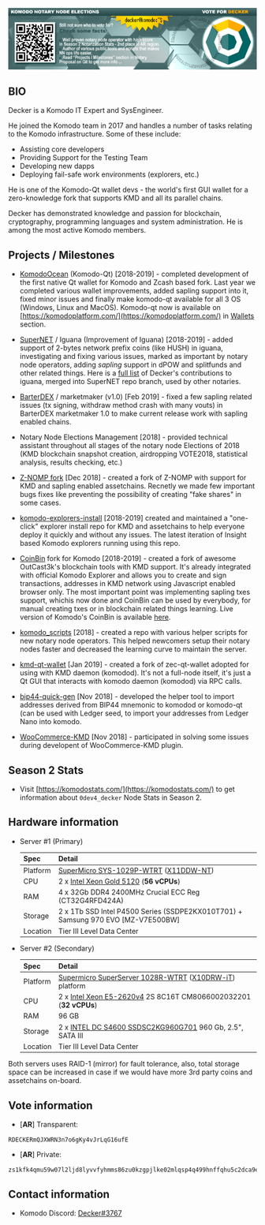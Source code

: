 ![decker-banner-01.jpg](./decker-banner-01.jpg)

## BIO ##

Decker is a Komodo IT Expert and SysEngineer.

He joined the Komodo team in 2017 and handles a number of tasks relating to the Komodo infrastructure. Some of these include:

- Assisting core developers
- Providing Support for the Testing Team
- Developing new dapps
- Deploying fail-safe work environments (explorers, etc.)

He is one of the Komodo-Qt wallet devs - the world's first GUI wallet for a zero-knowledge fork that supports KMD and all its parallel chains. 

Decker has demonstrated knowledge and passion for blockchain, cryptography, programming languages and system administration. He is among the most active Komodo members. 

## Projects / Milestones ###

- [KomodoOcean](https://github.com/KomodoPlatform/KomodoOcean) (Komodo-Qt) [2018-2019] - completed development of the first native Qt wallet for Komodo and Zcash based fork. Last year we completed various wallet improvements, added sapling support into it, fixed minor issues and finally make komodo-qt available for all 3 OS (Windows, Linux and MacOS). Komodo-qt now is available on [https://komodoplatform.com/](https://komodoplatform.com/) in [Wallets](https://komodoplatform.com/komodo-wallets/) section.

- [SuperNET](https://github.com/jl777/SuperNET) / Iguana (Improvement of Iguana) [2018-2019] - added support of 2-bytes network prefix coins (like HUSH) in iguana, investigating and fixing various issues, marked as important by notary node operators, adding *sapling* support in dPOW and splitfunds and other related things. Here is a [full list](https://github.com/jl777/SuperNET/commits?author=DeckerSU) of Decker's contributions to iguana, merged into SuperNET repo branch, used by other notaries.

- [BarterDEX](https://github.com/KomodoPlatform/BarterDEX) / marketmaker (v1.0) [Feb 2019] - fixed a few sapling related issues (tx signing, withdraw method crash with many vouts) in BarterDEX marketmaker 1.0 to make current release work with sapling enabled chains.

- Notary Node Elections Management [2018] - provided technical assistant throughout all stages of the notary node Elections of 2018 (KMD blockchain snapshot creation, airdropping VOTE2018, statistical analysis, results checking, etc.) 

- [Z-NOMP fork](https://github.com/DeckerSU/z-nomp) [Dec 2018] - created a fork of Z-NOMP with support for KMD and sapling enabled assetchains. Recnetly we made few important bugs fixes like preventing the possibility of creating "fake shares" in some cases.

- [komodo-explorers-install](https://github.com/DeckerSU/komodo-explorers-install) [2018-2019] created and maintained a "one-click" explorer install repo for KMD and assetchains to help everyone deploy it quickly and without any issues. The latest iteration of Insight based Komodo explorers running using this repo.

- [CoinBin](https://github.com/DeckerSU/coinbin/tree/komodo) fork for Komodo [2018-2019] - created a fork of awesome OutCast3k's blockchain tools with KMD support. It's already integrated with official Komodo Explorer and allows you to create and sign transactions, addresses in KMD network using Javascript enabled browser only. The most important point was implementing sapling txes support, whichis now done and CoinBin can be used by everybody, for manual creating txes or in blockchain related things learning. Live version of Komodo's CoinBin is available [here](https://deckersu.github.io/coinbin/#home).

- [komodo_scripts](https://github.com/DeckerSU/komodo_scripts) [2018] - created a repo with various helper scripts for new notary node operators. This helped newcomers setup their notary nodes faster and decreased the learning curve to maintain the server. 

- [kmd-qt-wallet](https://github.com/DeckerSU/zec-qt-wallet/tree/komodo) [Jan 2019] -   created a fork of zec-qt-wallet adopted for using with KMD daemon (komodod). It's not a full-node itself, it's just a Qt GUI that interacts with komodo daemon (komodod) via RPC calls.

- [bip44-quick-gen](https://github.com/DeckerSU/bip44-quick-gen) [Nov 2018] - developed the helper tool to import addresses derived from BIP44 mnemonic to komodod or komodo-qt (can be used with Ledger seed, to import your addresses from Ledger Nano into komodo. 

- [WooCommerce-KMD](https://wordpress.org/plugins/komodo-for-woocommerce/) [Nov 2018] - participated in solving some issues during developent of WooCommerce-KMD plugin. 


## Season 2 Stats ##

- Visit [https://komodostats.com/](https://komodostats.com/) to get information about `0dev4_decker` Node Stats in Season 2.


## Hardware information ##

- Server #1 (Primary)

    | Spec     | Detail              |
    |----------|---------------------|
    | Platform | [SuperMicro SYS-1029P-WTRT](https://www.supermicro.com/products/system/1U/1029/SYS-1029P-WTRT.cfm) ([X11DDW-NT](https://www.supermicro.com/products/motherboard/Xeon/C620/X11DDW-NT.cfm))|
    | CPU      | 2 x [Intel Xeon Gold 5120](https://ark.intel.com/content/www/us/en/ark/products/120474/intel-xeon-gold-5120-processor-19-25m-cache-2-20-ghz.html) (**56 vCPUs**)|
    | RAM      | 4 x 32Gb DDR4 2400MHz Crucial ECC Reg (CT32G4RFD424A) |
    | Storage  | 2 x 1Tb SSD Intel P4500 Series (SSDPE2KX010T701) + Samsung 970 EVO [MZ-V7E500BW] |
    | Location | Tier III Level Data Center |

- Server #2 (Secondary)

    | Spec    | Detail              |
    |---------|---------------------|
    | Platform     | [Supermicro SuperServer 1028R-WTRT](https://www.supermicro.com/products/system/1u/1028/sys-1028r-wtrt.cfm)  ([X10DRW-iT](https://www.supermicro.com/products/motherboard/Xeon/C600/X10DRW-IT.cfm)) platform |
    | CPU     | 2 x [Intel Xeon E5-2620v4](https://ark.intel.com/en/products/92986/Intel-Xeon-Processor-E5-2620-v4-20M-Cache-2_10-GHz)  2S 8C16T CM8066002032201 (**32 vCPUs**) |
    | RAM     | 96 GB               |
    | Storage | 2 x [INTEL DC S4600 SSDSC2KG960G701](https://ark.intel.com/products/120518/Intel-SSD-DC-S4600-Series-960GB-2_5in-SATA-6Gbs-3D1-TLC)  960 Gb, 2.5", SATA III
    | Location |  Tier III Level Data Center|

Both servers uses RAID-1 (mirror) for fault tolerance, also, total storage space can be increased in case if we would have more 3rd party coins and assetchains on-board.

## Vote information ##

- [**AR**] Transparent: 
```
RDECKERmQJXWRN3n7o6gKy4vJrLqG16ufE
```
- [**AR**] Private: 
```
zs1kfk4qmu59w07l2ljd8lyvvfyhmms86zu0kzgpjlke02mlqsp4q499hnffqhu5c2dca9e56cn0y2
```


## Contact information ##

 - Komodo Discord: [Decker#3767](https://komodoplatform.com/discord)
 

